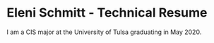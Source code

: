 # Eleni Schmitt - Technical Resume

I am a CIS major at the University of Tulsa graduating in May 2020.  
